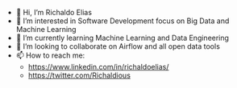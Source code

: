 - 👋 Hi, I’m Richaldo Elias
- 👀 I’m interested in Software Development focus on Big Data and Machine Learning
- 🌱 I’m currently learning Machine Learning and Data Engineering
- 💞️ I’m looking to collaborate on Airflow and all open data tools   
- 📫 How to reach me:
  - https://www.linkedin.com/in/richaldoelias/
  - https://twitter.com/Richaldious

<!---
Richaldious/Richaldious is a ✨ special ✨ repository because its `README.md` (this file) appears on your GitHub profile.
You can click the Preview link to take a look at your changes.
--->
